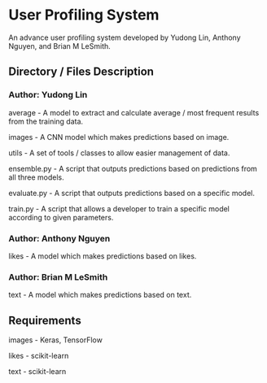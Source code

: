 # User Profiling System

An advance user profiling system developed by Yudong Lin, Anthony Nguyen, and Brian M LeSmith.

## Directory / Files Description

### Author: Yudong Lin

average - A model to extract and calculate average / most frequent results from the training data.

images - A CNN model which makes predictions based on image.

utils - A set of tools / classes to allow easier management of data.

ensemble.py - A script that outputs predictions based on predictions from all three models.

evaluate.py - A script that outputs predictions based on a specific model.

train.py - A script that allows a developer to train a specific model according to given parameters.

### Author: Anthony Nguyen

likes - A model which makes predictions based on likes.

### Author: Brian M LeSmith

text - A model which makes predictions based on text.

## Requirements

images - Keras, TensorFlow

likes - scikit-learn

text - scikit-learn

